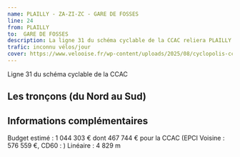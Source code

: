 ```yaml
---
name: PLAILLY - ZA-ZI-ZC - GARE DE FOSSES
line: 24
from: PLAILLY 
to:  GARE DE FOSSES 
description: La ligne 31 du schéma cyclable de la CCAC reliera PLAILLY  à GARE DE FOSSES 
trafic: inconnu vélos/jour
cover: https://www.velooise.fr/wp-content/uploads/2025/08/cyclopolis-ccac-31.jpg
---
```

Ligne 31 du schéma cyclable de la CCAC  
## Les tronçons (du Nord au Sud)

## Informations complémentaires

Budget estimé : 1 044 303 € dont 467 744 € pour la CCAC (EPCI Voisine : 576 559 €, CD60 : )
Linéaire : 4 829 m

